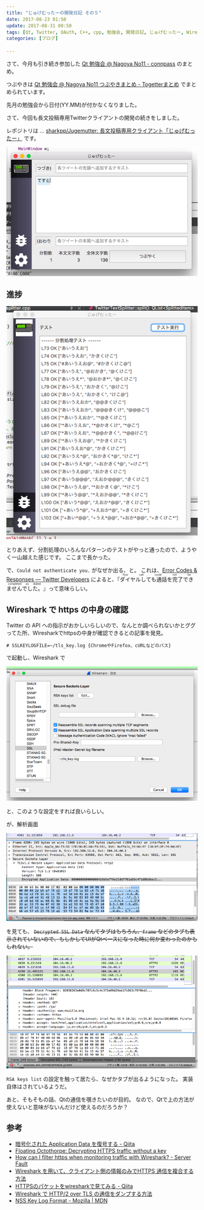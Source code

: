 ```yaml
---
title: "じゅげむったーの開発日記 その５"
date: 2017-08-23 01:50
update: 2017-08-31 00:50
tags: [Qt, Twitter, OAuth, C++, cpp, 勉強会, 開発日記, じゅげむったー, Wireshark, SSL, https]
categories: [ブログ]

---
```


さて、今月も引き続き参加した [Qt 勉強会 @ Nagoya No11 - connpass](https://qt-users.connpass.com/event/62861/) のまとめ。

つぶやきは [Qt 勉強会 @ Nagoya No11 つぶやきまとめ - Togetterまとめ](https://togetter.com/li/1146658) でまとめられています。

先月の勉強会から日付(YY.MM)が付かなくなりました。

さて、今回も長文投稿専用Twitterクライアントの開発の続きをしました。

レポジトリは ... [sharkpp/Jugemutter: 長文投稿専用クライアント「じゅげむったー」](https://github.com/sharkpp/Jugemutter) です。

![画面](/images/2017_0819_jugemutter1.png)

## 進捗

![テスト画面](/images/2017_0819_jugemutter2.png)

とりあえず、分割処理のいろんなパターンのテストがやっと通ったので、ようやく一山越えた感じです。
ここまで長かった。

で、`Could not authenticate you.` がなぜか出る、と。
これは、[Error Codes & Responses — Twitter Developers](https://dev.twitter.com/overview/api/response-codes) によると、『<ruby>ダイヤルしても通話を完了できませんでした。<rp>(</rp><rt>Your call could not be completed as dialed.</rt><rp>)</rp></ruby>』って意味らしい。

## Wireshark で https の中身の確認

Twitter の API への指示がおかしいらしいので、なんとか調べられないかとググってた所、Wiresharkでhttpsの中身が確認できるとの記事を発見。

```
# SSLKEYLOGFILE=~/tls_key.log {ChromeやFirefox、cURLなどのパス}
```

で起動し、Wireshark で

![Wireshark](/images/2017_0819_https_decrypt_in_wireshark.png)

と、このような設定をすれば良いらしい。

が、解析画面

![Wireshark](/images/2017_0819_wireshark.png)

を見ても、 <del>`Decrypted SSL Data` なんてタブはもちろん、`Frame` などのタブも表示されていないので、もしかしてUIがQtベースになった時に何か変わったのかもしれない。</del>

![Wireshark](/images/2017_0831_wireshark.png)

`RSA keys list` の設定を触って居たら、なぜかタブが出るようになった。
実装自体はされているようだ。


あと、そもそもの話、Qtの通信を覗きたいのが目的。
なので、Qtで上の方法が使えないと意味がないんだけど使えるのだろうか？

## 参考

* [暗号化された Application Data を復号する - Qiita](http://qiita.com/Hexa/items/ce0ac23526df12a64ad0)
* [Floating Octothorpe: Decrypting HTTPS traffic without a key](https://f-o.org.uk/2017/decrypting-https-traffic-without-a-key.html)
* [How can I filter https when monitoring traffic with Wireshark? - Server Fault](https://serverfault.com/questions/263530/how-can-i-filter-https-when-monitoring-traffic-with-wireshark)
* [Wireshark を用いて、クライアント側の情報のみでHTTPS 通信を複合する方法](http://troushoo.blog.fc2.com/blog-entry-234.html)
* [HTTPSのパケットをwiresharkで見てみる - Qiita](http://qiita.com/toshihirock/items/acbf9800f7e784118e46)
* [Wireshark で HTTP/2 over TLS の通信をダンプする方法](https://gist.github.com/summerwind/a482dd1f8e9887d26199)
* [NSS Key Log Format - Mozilla | MDN](https://developer.mozilla.org/en-US/docs/Mozilla/Projects/NSS/Key_Log_Format)
